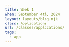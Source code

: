 ```yaml
---
title: Week 1
when: September 4th, 2024
layout: layouts/blog.njk
class: Applications
url: /classes/applications/
tags:
  - app
---
```


#### 
